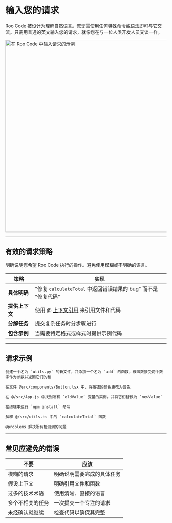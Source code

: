 # 输入您的请求

Roo Code 被设计为理解自然语言。您无需使用任何特殊命令或语法即可与它交流。只需用普通的英文输入您的请求，就像您在与一位人类开发人员交谈一样。

<img src="/img/typing-your-requests/naturally.gif" alt="在 Roo Code 中输入请求的示例" width="600" />

---

## 有效的请求策略

明确说明您希望 Roo Code 执行的操作。避免使用模糊或不明确的语言。

| 策略 | 实现 |
|----------|----------------|
| **具体明确** | "修复 `calculateTotal` 中返回错误结果的 bug" 而不是 "修复代码" |
| **提供上下文** | 使用 @ [上下文引用](/basic-usage/context-mentions) 来引用文件和代码 |
| **分解任务** | 提交复杂任务时分步骤进行 |
| **包含示例** | 当需要特定格式或样式时提供示例代码 |

---

## 请求示例

```
创建一个名为 `utils.py` 的新文件，并添加一个名为 `add` 的函数，该函数接受两个数字作为参数并返回它们的和
```
```
在文件 @src/components/Button.tsx 中，将按钮的颜色更改为蓝色
```
```
在 @/src/App.js 中找到所有 `oldValue` 变量的实例，并将它们替换为 `newValue`
```
```
在终端中运行 `npm install` 命令
```
```
解释 @/src/utils.ts 中的 `calculateTotal` 函数
```
```
@problems 解决所有检测到的问题
```

---

## 常见应避免的错误

| 不要 | 应该 |
|-------|---------|
| 模糊的请求 | 明确说明需要完成的具体任务 |
| 假设上下文 | 明确引用文件和函数 |
| 过多的技术术语 | 使用清晰、直接的语言 |
| 多个不相关的任务 | 一次提交一个专注的请求 |
| 未经确认就继续 | 检查代码以确保其完整 |
